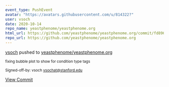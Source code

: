 ```yaml
---
event_type: PushEvent
avatar: "https://avatars.githubusercontent.com/u/814322?"
user: vsoch
date: 2020-10-14
repo_name: yeastphenome/yeastphenome.org
html_url: https://github.com/yeastphenome/yeastphenome.org/commit/fd896794a842ea673c4decd0c76dfc3ed16c78ad
repo_url: https://github.com/yeastphenome/yeastphenome.org
---
```


<a href='https://github.com/vsoch' target='_blank'>vsoch</a> pushed to <a href='https://github.com/yeastphenome/yeastphenome.org' target='_blank'>yeastphenome/yeastphenome.org</a>

<small>fixing bubble plot to show for condition type tags

Signed-off-by: vsoch <vsochat@stanford.edu></small>

<a href='https://github.com/yeastphenome/yeastphenome.org/commit/fd896794a842ea673c4decd0c76dfc3ed16c78ad' target='_blank'>View Commit</a>